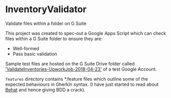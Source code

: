 # InventoryValidator
Validate files within a folder on G Suite 

This project was created to spec-out a Google Apps Script which can check files within a G Suite folder to ensure they are:

* Well-formed
* Pass basic validation

Sample test files are hosted on the G Suite Drive folder called ['ValidateInventories-UpworkJob-2018-04-23'](https://drive.google.com/open?id=1k6rZYbuUIHsPboeH5CKo4CT1L1qxthV1) of a test Google Account. 

`features` directory contains \*.feature files which outline some of the expected behaviours in Gherkin syntax. (I have just started to read about [Behat](http://behat.org/en/latest/) and hence giving BDD a crack).




